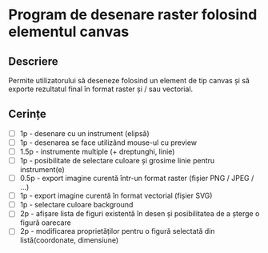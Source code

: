 # Program de desenare raster folosind elementul canvas

## Descriere

Permite utilizatorului să deseneze folosind un element de tip canvas și să exporte rezultatul final în format raster și / sau vectorial.

## Cerințe

- [ ] 1p - desenare cu un instrument (elipsă)
- [ ] 1p - desenarea se face utilizând mouse-ul cu preview
- [ ] 1.5p - instrumente multiple (+ dreptunghi, linie)
- [ ] 1p - posibilitate de selectare culoare și grosime linie pentru instrument(e)
- [ ] 0.5p - export imagine curentă într-un format raster (fișier PNG / JPEG / …)
- [ ] 1p - export imagine curentă în format vectorial (fișier SVG)
- [ ] 1p - selectare culoare background
- [ ] 2p - afișare lista de figuri existentă în desen și posibilitatea de a șterge o figură oarecare
- [ ] 2p - modificarea proprietăților pentru o figură selectată din listă(coordonate, dimensiune)
